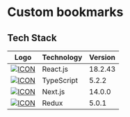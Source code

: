 # Custom bookmarks
## Tech Stack

| Logo | Technology | Version |
| ----- | ----- |  ----- |
| [![ICON](https://skillicons.dev/icons?i=react)](https://skillicons.dev) | React.js | 18.2.43 |
| [![ICON](https://skillicons.dev/icons?i=ts)](https://skillicons.dev) | TypeScript | 5.2.2 || Logo | Technology | Version |
| [![ICON](https://skillicons.dev/icons?i=next)](https://skillicons.dev) | Next.js | 14.0.0 |
| [![ICON](https://skillicons.dev/icons?i=redux)](https://skillicons.dev) | Redux | 5.0.1 |